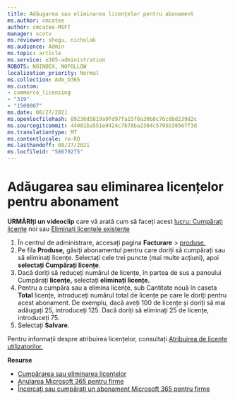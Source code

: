 ```yaml
---
title: Adăugarea sau eliminarea licențelor pentru abonament
ms.author: cmcatee
author: cmcatee-MSFT
manager: scotv
ms.reviewer: shegu, nicholak
ms.audience: Admin
ms.topic: article
ms.service: o365-administration
ROBOTS: NOINDEX, NOFOLLOW
localization_priority: Normal
ms.collection: Adm_O365
ms.custom:
- commerce_licensing
- "319"
- "1500007"
ms.date: 08/27/2021
ms.openlocfilehash: 89230d5819a9fd97fa15f0a30b8c76cd8d239d2c
ms.sourcegitcommit: 44081ba551e0424c7b78ba2304c5705b38567f3d
ms.translationtype: MT
ms.contentlocale: ro-RO
ms.lasthandoff: 08/27/2021
ms.locfileid: "58679275"
---
```

# <a name="add-or-remove-licenses-for-your-subscription"></a>Adăugarea sau eliminarea licențelor pentru abonament

**URMĂRIți un videoclip** care vă arată cum să faceți acest [lucru: Cumpărați licențe](https://go.microsoft.com/fwlink/p/?linkid=2154857) noi sau [Eliminați licențele existente](https://go.microsoft.com/fwlink/p/?linkid=2154938)

1. În centrul de administrare, accesați pagina **Facturare**  >  [produse.](https://go.microsoft.com/fwlink/p/?linkid=842054)
2. Pe fila **Produse,** găsiți abonamentul pentru care doriți să cumpărați sau să eliminați licențe. Selectați cele trei puncte (mai multe acțiuni), apoi **selectați Cumpărați licențe**.
3. Dacă doriți să reduceți numărul de licențe, în partea de sus a panoului Cumpărați **licențe,** selectați **eliminați licențe.**
4. Pentru a cumpăra sau  a elimina licențe, sub Cantitate nouă în caseta **Total** licențe, introduceți numărul total de licențe pe care le doriți pentru acest abonament. De exemplu, dacă aveți 100 de licențe și doriți să mai adăugați 25, introduceți 125. Dacă doriți să eliminați 25 de licențe, introduceți 75.
5. Selectați **Salvare**.

Pentru informații despre atribuirea licențelor, consultați [Atribuirea de licențe utilizatorilor.](https://docs.microsoft.com/microsoft-365/admin/manage/assign-licenses-to-users)

**Resurse**
  
- [Cumpărarea sau eliminarea licențelor](https://docs.microsoft.com/microsoft-365/commerce/licenses/buy-licenses)
- [Anularea Microsoft 365 pentru firme](https://docs.microsoft.com/microsoft-365/commerce/subscriptions/cancel-your-subscription)
- [Încercați sau cumpărați un abonament Microsoft 365 pentru firme](https://docs.microsoft.com/microsoft-365/commerce/try-or-buy-microsoft-365)